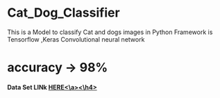 # Cat_Dog_Classifier
This is a Model to classify  Cat and dogs images in Python
Framework is Tensorflow ,Keras
Convolutional  neural network
# accuracy ->  98%

  
<h4>Data Set  LINk <a href='https://www.kaggle.com/shaunthesheep/microsoft-catsvsdogs-dataset'>HERE<\a><\h4>

